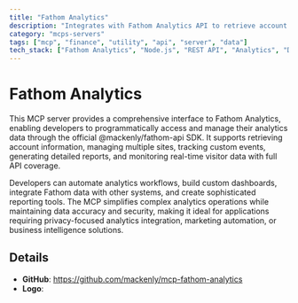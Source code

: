 ```yaml
---
title: "Fathom Analytics"
description: "Integrates with Fathom Analytics API to retrieve account data, manage sites, track events, generate reports, and monitor real-time visitor analytics."
category: "mcps-servers"
tags: ["mcp", "finance", "utility", "api", "server", "data"]
tech_stack: ["Fathom Analytics", "Node.js", "REST API", "Analytics", "Data Visualization"]
---
```


# Fathom Analytics

This MCP server provides a comprehensive interface to Fathom Analytics, enabling developers to programmatically access and manage their analytics data through the official @mackenly/fathom-api SDK. It supports retrieving account information, managing multiple sites, tracking custom events, generating detailed reports, and monitoring real-time visitor data with full API coverage.

Developers can automate analytics workflows, build custom dashboards, integrate Fathom data with other systems, and create sophisticated reporting tools. The MCP simplifies complex analytics operations while maintaining data accuracy and security, making it ideal for applications requiring privacy-focused analytics integration, marketing automation, or business intelligence solutions.

## Details

- **GitHub**: https://github.com/mackenly/mcp-fathom-analytics
- **Logo**: 

